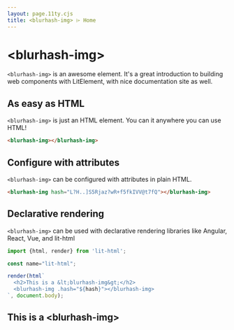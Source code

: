 ```yaml
---
layout: page.11ty.cjs
title: <blurhash-img> ⌲ Home
---
```


# &lt;blurhash-img>

`<blurhash-img>` is an awesome element. It's a great introduction to building web components with LitElement, with nice documentation site as well.

## As easy as HTML

<section class="columns">
  <div>

`<blurhash-img>` is just an HTML element. You can it anywhere you can use HTML!

```html
<blurhash-img></blurhash-img>
```

  </div>
  <div>

<blurhash-img></blurhash-img>

  </div>
</section>

## Configure with attributes

<section class="columns">
  <div>

`<blurhash-img>` can be configured with attributes in plain HTML.

```html
<blurhash-img hash="L?H..]S5Rjaz?wR+f5fkIVV@t7fQ"></blurhash-img>
```

  </div>
  <div>

<blurhash-img hash="L?H..]S5Rjaz?wR+f5fkIVV@t7fQ"></blurhash-img>

  </div>
</section>

## Declarative rendering

<section class="columns">
  <div>

`<blurhash-img>` can be used with declarative rendering libraries like Angular, React, Vue, and lit-html

```js
import {html, render} from 'lit-html';

const name="lit-html";

render(html`
  <h2>This is a &lt;blurhash-img&gt;</h2>
  <blurhash-img .hash="${hash}"></blurhash-img>
`, document.body);
```

  </div>
  <div>

<h2>This is a &lt;blurhash-img&gt;</h2>
<blurhash-img hash="L?H..]S5Rjaz?wR+f5fkIVV@t7fQ"></blurhash-img>

  </div>
</section>
